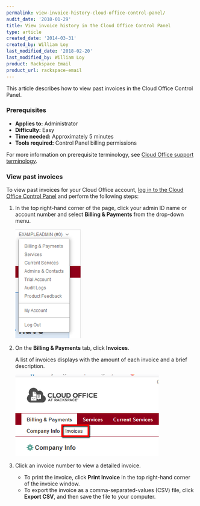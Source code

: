 ```yaml
---
permalink: view-invoice-history-cloud-office-control-panel/
audit_date: '2018-01-29'
title: View invoice history in the Cloud Office Control Panel
type: article
created_date: '2014-03-31'
created_by: William Loy
last_modified_date: '2018-02-20'
last_modified_by: William Loy
product: Rackspace Email
product_url: rackspace-email
---
```


This article describes how to view past invoices in the Cloud Office Control Panel.

### Prerequisites

- **Applies to:** Administrator
- **Difficulty:** Easy
- **Time needed:** Approximately 5 minutes
- **Tools required:**  Control Panel billing permissions

For more information on prerequisite terminology, see [Cloud Office support terminology](/how-to/cloud-office-support-terminology).

### View past invoices

To view past invoices for your Cloud Office account, [log in to the
Cloud Office Control Panel](https://cp.rackspace.com/) and perform the following
steps:

1. In the top right-hand corner of the page, click your admin ID name or account number and select **Billing & Payments** from the drop-down menu.

    <img src="admindropmenu.png" />

2. On the **Billing & Payments** tab, click **Invoices**.

   A list of invoices displays with the amount of each invoice and a brief description.

   <img src="invoices.png" />

3. Click an invoice number to view a detailed invoice.

   - To print the invoice, click **Print Invoice** in the top right-hand corner of the invoice window.
   - To export the invoice as a comma-separated-values (CSV) file, click **Export CSV**, and then save the file to your computer.
